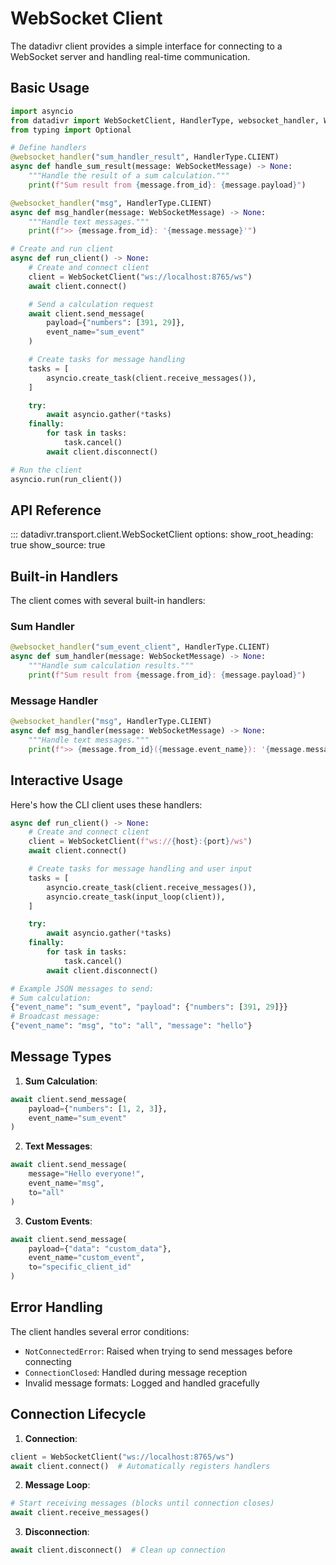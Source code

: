 # WebSocket Client

The datadivr client provides a simple interface for connecting to a WebSocket server and handling real-time communication.

## Basic Usage

```python
import asyncio
from datadivr import WebSocketClient, HandlerType, websocket_handler, WebSocketMessage
from typing import Optional

# Define handlers
@websocket_handler("sum_handler_result", HandlerType.CLIENT)
async def handle_sum_result(message: WebSocketMessage) -> None:
    """Handle the result of a sum calculation."""
    print(f"Sum result from {message.from_id}: {message.payload}")

@websocket_handler("msg", HandlerType.CLIENT)
async def msg_handler(message: WebSocketMessage) -> None:
    """Handle text messages."""
    print(f">> {message.from_id}: '{message.message}'")

# Create and run client
async def run_client() -> None:
    # Create and connect client
    client = WebSocketClient("ws://localhost:8765/ws")
    await client.connect()

    # Send a calculation request
    await client.send_message(
        payload={"numbers": [391, 29]},
        event_name="sum_event"
    )

    # Create tasks for message handling
    tasks = [
        asyncio.create_task(client.receive_messages()),
    ]

    try:
        await asyncio.gather(*tasks)
    finally:
        for task in tasks:
            task.cancel()
        await client.disconnect()

# Run the client
asyncio.run(run_client())
```

## API Reference

::: datadivr.transport.client.WebSocketClient
options:
show_root_heading: true
show_source: true

## Built-in Handlers

The client comes with several built-in handlers:

### Sum Handler

```python
@websocket_handler("sum_event_client", HandlerType.CLIENT)
async def sum_handler(message: WebSocketMessage) -> None:
    """Handle sum calculation results."""
    print(f"Sum result from {message.from_id}: {message.payload}")
```

### Message Handler

```python
@websocket_handler("msg", HandlerType.CLIENT)
async def msg_handler(message: WebSocketMessage) -> None:
    """Handle text messages."""
    print(f">> {message.from_id}({message.event_name}): '{message.message}'")
```

## Interactive Usage

Here's how the CLI client uses these handlers:

```python
async def run_client() -> None:
    # Create and connect client
    client = WebSocketClient(f"ws://{host}:{port}/ws")
    await client.connect()

    # Create tasks for message handling and user input
    tasks = [
        asyncio.create_task(client.receive_messages()),
        asyncio.create_task(input_loop(client)),
    ]

    try:
        await asyncio.gather(*tasks)
    finally:
        for task in tasks:
            task.cancel()
        await client.disconnect()

# Example JSON messages to send:
# Sum calculation:
{"event_name": "sum_event", "payload": {"numbers": [391, 29]}}
# Broadcast message:
{"event_name": "msg", "to": "all", "message": "hello"}
```

## Message Types

1. **Sum Calculation**:

```python
await client.send_message(
    payload={"numbers": [1, 2, 3]},
    event_name="sum_event"
)
```

2. **Text Messages**:

```python
await client.send_message(
    message="Hello everyone!",
    event_name="msg",
    to="all"
)
```

3. **Custom Events**:

```python
await client.send_message(
    payload={"data": "custom_data"},
    event_name="custom_event",
    to="specific_client_id"
)
```

## Error Handling

The client handles several error conditions:

- `NotConnectedError`: Raised when trying to send messages before connecting
- `ConnectionClosed`: Handled during message reception
- Invalid message formats: Logged and handled gracefully

## Connection Lifecycle

1. **Connection**:

```python
client = WebSocketClient("ws://localhost:8765/ws")
await client.connect()  # Automatically registers handlers
```

2. **Message Loop**:

```python
# Start receiving messages (blocks until connection closes)
await client.receive_messages()
```

3. **Disconnection**:

```python
await client.disconnect()  # Clean up connection
```

